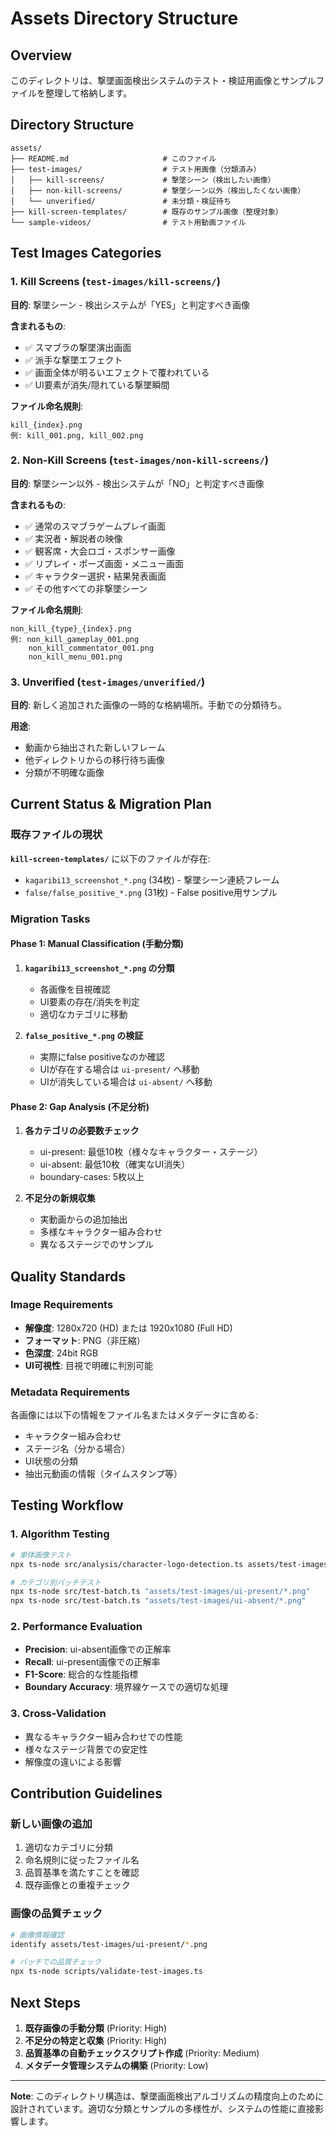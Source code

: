 # Assets Directory Structure

## Overview

このディレクトリは、撃墜画面検出システムのテスト・検証用画像とサンプルファイルを整理して格納します。

## Directory Structure

```
assets/
├── README.md                     # このファイル
├── test-images/                  # テスト用画像（分類済み）
│   ├── kill-screens/             # 撃墜シーン（検出したい画像）
│   ├── non-kill-screens/         # 撃墜シーン以外（検出したくない画像）
│   └── unverified/               # 未分類・検証待ち
├── kill-screen-templates/        # 既存のサンプル画像（整理対象）
└── sample-videos/                # テスト用動画ファイル
```

## Test Images Categories

### 1. Kill Screens (`test-images/kill-screens/`)

**目的**: 撃墜シーン - 検出システムが「YES」と判定すべき画像

**含まれるもの**:
- ✅ スマブラの撃墜演出画面
- ✅ 派手な撃墜エフェクト
- ✅ 画面全体が明るいエフェクトで覆われている
- ✅ UI要素が消失/隠れている撃墜瞬間

**ファイル命名規則**:
```
kill_{index}.png
例: kill_001.png, kill_002.png
```

### 2. Non-Kill Screens (`test-images/non-kill-screens/`)

**目的**: 撃墜シーン以外 - 検出システムが「NO」と判定すべき画像

**含まれるもの**:
- ✅ 通常のスマブラゲームプレイ画面
- ✅ 実況者・解説者の映像
- ✅ 観客席・大会ロゴ・スポンサー画像
- ✅ リプレイ・ポーズ画面・メニュー画面
- ✅ キャラクター選択・結果発表画面
- ✅ その他すべての非撃墜シーン

**ファイル命名規則**:
```
non_kill_{type}_{index}.png
例: non_kill_gameplay_001.png
    non_kill_commentator_001.png
    non_kill_menu_001.png
```

### 3. Unverified (`test-images/unverified/`)

**目的**: 新しく追加された画像の一時的な格納場所。手動での分類待ち。

**用途**:
- 動画から抽出された新しいフレーム
- 他ディレクトリからの移行待ち画像
- 分類が不明確な画像

## Current Status & Migration Plan

### 既存ファイルの現状

**`kill-screen-templates/`** に以下のファイルが存在:
- `kagaribi13_screenshot_*.png` (34枚) - 撃墜シーン連続フレーム
- `false/false_positive_*.png` (31枚) - False positive用サンプル

### Migration Tasks

#### Phase 1: Manual Classification (手動分類)
1. **`kagaribi13_screenshot_*.png` の分類**
   - 各画像を目視確認
   - UI要素の存在/消失を判定  
   - 適切なカテゴリに移動

2. **`false_positive_*.png` の検証**
   - 実際にfalse positiveなのか確認
   - UIが存在する場合は `ui-present/` へ移動
   - UIが消失している場合は `ui-absent/` へ移動

#### Phase 2: Gap Analysis (不足分析)
1. **各カテゴリの必要数チェック**
   - ui-present: 最低10枚（様々なキャラクター・ステージ）
   - ui-absent: 最低10枚（確実なUI消失）
   - boundary-cases: 5枚以上

2. **不足分の新規収集**
   - 実動画からの追加抽出
   - 多様なキャラクター組み合わせ
   - 異なるステージでのサンプル

## Quality Standards

### Image Requirements
- **解像度**: 1280x720 (HD) または 1920x1080 (Full HD)
- **フォーマット**: PNG（非圧縮）
- **色深度**: 24bit RGB
- **UI可視性**: 目視で明確に判別可能

### Metadata Requirements
各画像には以下の情報をファイル名またはメタデータに含める:
- キャラクター組み合わせ
- ステージ名（分かる場合）
- UI状態の分類
- 抽出元動画の情報（タイムスタンプ等）

## Testing Workflow

### 1. Algorithm Testing
```bash
# 単体画像テスト
npx ts-node src/analysis/character-logo-detection.ts assets/test-images/ui-present/sample.png

# カテゴリ別バッチテスト  
npx ts-node src/test-batch.ts "assets/test-images/ui-present/*.png"
npx ts-node src/test-batch.ts "assets/test-images/ui-absent/*.png"
```

### 2. Performance Evaluation
- **Precision**: ui-absent画像での正解率
- **Recall**: ui-present画像での正解率  
- **F1-Score**: 総合的な性能指標
- **Boundary Accuracy**: 境界線ケースでの適切な処理

### 3. Cross-Validation
- 異なるキャラクター組み合わせでの性能
- 様々なステージ背景での安定性
- 解像度の違いによる影響

## Contribution Guidelines

### 新しい画像の追加
1. 適切なカテゴリに分類
2. 命名規則に従ったファイル名
3. 品質基準を満たすことを確認
4. 既存画像との重複チェック

### 画像の品質チェック
```bash
# 画像情報確認
identify assets/test-images/ui-present/*.png

# バッチでの品質チェック
npx ts-node scripts/validate-test-images.ts
```

## Next Steps

1. **既存画像の手動分類** (Priority: High)
2. **不足分の特定と収集** (Priority: High)  
3. **品質基準の自動チェックスクリプト作成** (Priority: Medium)
4. **メタデータ管理システムの構築** (Priority: Low)

---

**Note**: このディレクトリ構造は、撃墜画面検出アルゴリズムの精度向上のために設計されています。適切な分類とサンプルの多様性が、システムの性能に直接影響します。